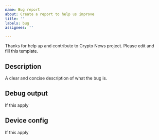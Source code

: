 ```yaml
---
name: Bug report
about: Create a report to help us improve
title: ''
labels: bug
assignees: ''

---
```


Thanks for help up and contribute to Crypto News project. Please edit and fill this template.

## Description
A clear and concise description of what the bug is.

## Debug output
If this apply

## Device config
If this apply


